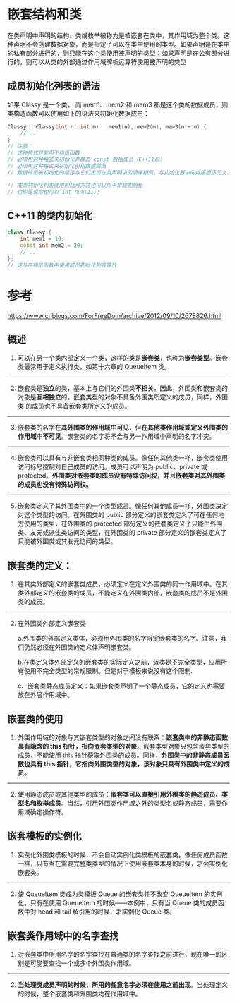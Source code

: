 # 嵌套结构和类

在类声明中声明的结构、类或枚举被称为是被嵌套在类中，其作用域为整个类。这种声明不会创建数据对象，而是指定了可以在类中使用的类型。如果声明是在类中的私有部分进行的，则只能在这个类使用被声明的类型；如果声明是在公有部分进行的，则可以从类的外部通过作用域解析运算符使用被声明的类型

## 成员初始化列表的语法

如果 Classy 是一个类， 而 mem1、mem2 和 mem3 都是这个类的数据成员，则类构造函数可以使用如下的语法来初始化数据成员：
```cpp
Classy:: Classy(int n, int m) : mem1(n), mem2(m), mem3(n + m) {
    // ...
}
// 注意：
// 这种格式只能用于构造函数
// 必须用这种格式来初始化非静态 const 数据成员（C++11前）
// 必须用这种格式来初始化引用数据成员
// 数据成员被初始化的顺序与它们出现在类声明中的顺序相同，与初始化器中的排序顺序无关、

// 成员初始化列表使用的括号方式也可以用于常规初始化
// 也即是说你也可以 int num(11);
```

## C++11 的类内初始化

```cpp
class Classy {
    int mem1 = 10;
    const int mem2 = 20;
    // ...
};
// 这与在构造函数中使用成员初始化列表等价
```


# 参考

https://www.cnblogs.com/ForFreeDom/archive/2012/09/10/2678826.html


## 概述

1. 可以在另一个类内部定义一个类，这样的类是**嵌套类**，也称为**嵌套类型**。嵌套类最常用于定义执行类，如第十六章的 QueueItem 类。
---
2. 嵌套类是**独立**的类，基本上与它们的外围类**不相关**，因此，外围类和嵌套类的对象是**互相独立**的。嵌套类型的对象不具备外围类所定义的成员，同样，外围类 的成员也不具备嵌套类所定义的成员。<!--（在分析时常常将它们作为两个分别定义的类来看）-->
---
3. 嵌套类的名字**在其外围类的作用域中可见**，但**在其他类作用域或定义外围类的作用域中不可见**。嵌套类的名字将不会与另一作用域中声明的名字冲突。
---
4. 嵌套类可以具有与非嵌套类相同种类的成员。像任何其他类一样，嵌套类使用访问标号控制对自己成员的访问。成员可以声明为 public、private 或 protected。**外围类对嵌套类的成员没有特殊访问权，并且嵌套类对其外围类的成员也没有特殊访问权。**
---
5. 嵌套类定义了其外围类中的一个类型成员。像任何其他成员一样，外围类决定对这个类型的访问。在外围类的 public 部分定义的嵌套类定义了可在任何地方使用的类型，在外围类的 protected 部分定义的嵌套类定义了只能由外围类、友元或派生类访问的类型，在外围类的 private 部分定义的嵌套类定义了只能被外围类或其友元访问的类型。


## 嵌套类的定义：

1. 在其类外部定义的嵌套类成员，必须定义在定义外围类的同一作用域中。在其类外部定义的嵌套类的成员，不能定义在外围类内部，嵌套类的成员不是外围类的成员。
---
2. 在外围类外部定义嵌套类

    a.外围类的外部定义类体，必须用外围类的名字限定嵌套类的名字。注意，我们仍然必须在外围类的定义体声明嵌套类。

    b.在类定义体外部定义的嵌套类的实际定义之前，该类是不完全类型，应用所有使用不完全类型的常规限制。但是对于模板来说没有这个限制.

    c、嵌套类静态成员定义：如果嵌套类声明了一个静态成员，它的定义也需要放在外层作用域中。



## 嵌套类的使用

1. 外围作用域的对象与其嵌套类型的对象之间没有联系：**嵌套类中的非静态函数具有隐含的 this 指针，指向嵌套类型的对象**。嵌套类型对象只包含嵌套类型的成员，不能使用 this 指针获取外围类的成员。同样，**外围类中的非静态成员函数也具有 this 指针，它指向外围类型的对象，该对象只具有外围类中定义的成员。**
---
2. 使用静态成员或其他类型的成员：**嵌套类可以直接引用外围类的静态成员、类型名和枚举成员**。当然，引用外围类作用域之外的类型名或静态成员，需要作用域确定操作符。



## 嵌套模板的实例化

1. 实例化外围类模板的时候，不会自动实例化类模板的嵌套类。像任何成员函数一样，只有当在需要完整类类型的情况下使用嵌套类本身的时候，才会实例化嵌套类。
---
2. 使 QueueItem 类成为类模板 Queue 的嵌套类并不改变 QueueItem 的实例化。只有在使用 QueueItem<int> 的时候——本例中，只有当 Queue<int> 类的成员函数中对 head 和 tail 解引用的时候，才实例化 Queue<int> 类。



## 嵌套类作用域中的名字查找

1. 对嵌套类中所用名字的名字查找在普通类的名字查找之前进行，现在唯一的区别是可能要查找一个或多个外围类作用域。
---
2. **当处理类成员声明的时候，所用的任意名字必须在使用之前出现**。当处理定义的时候，整个嵌套类和外围类均在作用域中。
